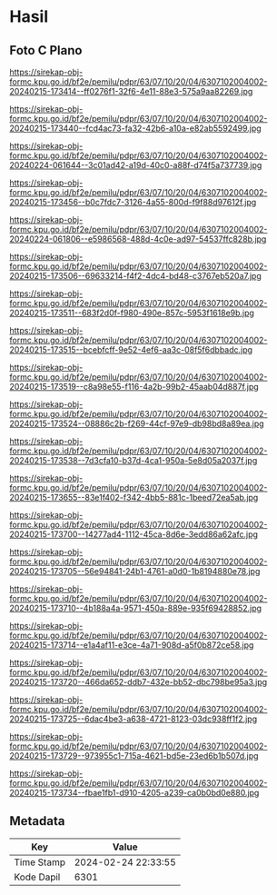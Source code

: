 # Hasil

## Foto C Plano

https://sirekap-obj-formc.kpu.go.id/bf2e/pemilu/pdpr/63/07/10/20/04/6307102004002-20240215-173414--ff0276f1-32f6-4e11-88e3-575a9aa82269.jpg

https://sirekap-obj-formc.kpu.go.id/bf2e/pemilu/pdpr/63/07/10/20/04/6307102004002-20240215-173440--fcd4ac73-fa32-42b6-a10a-e82ab5592499.jpg

https://sirekap-obj-formc.kpu.go.id/bf2e/pemilu/pdpr/63/07/10/20/04/6307102004002-20240224-061644--3c01ad42-a19d-40c0-a88f-d74f5a737739.jpg

https://sirekap-obj-formc.kpu.go.id/bf2e/pemilu/pdpr/63/07/10/20/04/6307102004002-20240215-173456--b0c7fdc7-3126-4a55-800d-f9f88d97612f.jpg

https://sirekap-obj-formc.kpu.go.id/bf2e/pemilu/pdpr/63/07/10/20/04/6307102004002-20240224-061806--e5986568-488d-4c0e-ad97-54537ffc828b.jpg

https://sirekap-obj-formc.kpu.go.id/bf2e/pemilu/pdpr/63/07/10/20/04/6307102004002-20240215-173506--69633214-f4f2-4dc4-bd48-c3767eb520a7.jpg

https://sirekap-obj-formc.kpu.go.id/bf2e/pemilu/pdpr/63/07/10/20/04/6307102004002-20240215-173511--683f2d0f-f980-490e-857c-5953f1618e9b.jpg

https://sirekap-obj-formc.kpu.go.id/bf2e/pemilu/pdpr/63/07/10/20/04/6307102004002-20240215-173515--bcebfcff-9e52-4ef6-aa3c-08f5f6dbbadc.jpg

https://sirekap-obj-formc.kpu.go.id/bf2e/pemilu/pdpr/63/07/10/20/04/6307102004002-20240215-173519--c8a98e55-f116-4a2b-99b2-45aab04d887f.jpg

https://sirekap-obj-formc.kpu.go.id/bf2e/pemilu/pdpr/63/07/10/20/04/6307102004002-20240215-173524--08886c2b-f269-44cf-97e9-db98bd8a89ea.jpg

https://sirekap-obj-formc.kpu.go.id/bf2e/pemilu/pdpr/63/07/10/20/04/6307102004002-20240215-173538--7d3cfa10-b37d-4ca1-950a-5e8d05a2037f.jpg

https://sirekap-obj-formc.kpu.go.id/bf2e/pemilu/pdpr/63/07/10/20/04/6307102004002-20240215-173655--83e1f402-f342-4bb5-881c-1beed72ea5ab.jpg

https://sirekap-obj-formc.kpu.go.id/bf2e/pemilu/pdpr/63/07/10/20/04/6307102004002-20240215-173700--14277ad4-1112-45ca-8d6e-3edd86a62afc.jpg

https://sirekap-obj-formc.kpu.go.id/bf2e/pemilu/pdpr/63/07/10/20/04/6307102004002-20240215-173705--56e94841-24b1-4761-a0d0-1b8194880e78.jpg

https://sirekap-obj-formc.kpu.go.id/bf2e/pemilu/pdpr/63/07/10/20/04/6307102004002-20240215-173710--4b188a4a-9571-450a-889e-935f69428852.jpg

https://sirekap-obj-formc.kpu.go.id/bf2e/pemilu/pdpr/63/07/10/20/04/6307102004002-20240215-173714--e1a4af11-e3ce-4a71-908d-a5f0b872ce58.jpg

https://sirekap-obj-formc.kpu.go.id/bf2e/pemilu/pdpr/63/07/10/20/04/6307102004002-20240215-173720--466da652-ddb7-432e-bb52-dbc798be95a3.jpg

https://sirekap-obj-formc.kpu.go.id/bf2e/pemilu/pdpr/63/07/10/20/04/6307102004002-20240215-173725--6dac4be3-a638-4721-8123-03dc938ff1f2.jpg

https://sirekap-obj-formc.kpu.go.id/bf2e/pemilu/pdpr/63/07/10/20/04/6307102004002-20240215-173729--973955c1-715a-4621-bd5e-23ed6b1b507d.jpg

https://sirekap-obj-formc.kpu.go.id/bf2e/pemilu/pdpr/63/07/10/20/04/6307102004002-20240215-173734--fbae1fb1-d910-4205-a239-ca0b0bd0e880.jpg


## Metadata

| Key        | Value               |
| ---------- | ------------------- |
| Time Stamp | 2024-02-24 22:33:55 |
| Kode Dapil | 6301                |



